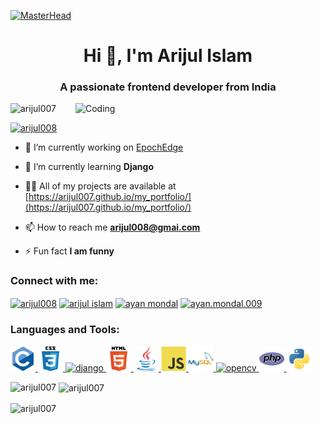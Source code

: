 [![MasterHead](https://1.bp.blogspot.com/-7A4WynwLsMw/XbBpCXG8fHI/AAAAAAAAMt4/u0a1bpLskYgrwGbl1hSu2SDj_Mig8SXJQCLCBGASYHQ/s1600/2000_600px.gif)](https://arijul007.github.io/my_portfolio/)
<h1 align="center">Hi 👋, I'm Arijul Islam</h1>
<h3 align="center">A passionate frontend developer from India</h3>
<img align="right" alt="Coding" width="400" src="https://cdn.dribbble.com/users/926537/screenshots/4502924/python-2.gif">

<p align="left"> <img src="https://komarev.com/ghpvc/?username=arijul007&label=Profile%20views&color=0e75b6&style=flat" alt="arijul007" /> </p>

<p align="left"> <a href="https://twitter.com/arijul008" target="blank"><img src="https://img.shields.io/twitter/follow/arijul008?logo=twitter&style=for-the-badge" alt="arijul008" /></a> </p>

- 🔭 I’m currently working on [EpochEdge](https://arijul007.github.io/EpochEdge/)

- 🌱 I’m currently learning **Django**

- 👨‍💻 All of my projects are available at [https://arijul007.github.io/my_portfolio/](https://arijul007.github.io/my_portfolio/)

- 📫 How to reach me **arijul008@gmai.com**

- ⚡ Fun fact **I am funny**

<h3 align="left">Connect with me:</h3>
<p align="left">
<a href="https://twitter.com/arijul008" target="blank"><img align="center" src="https://raw.githubusercontent.com/rahuldkjain/github-profile-readme-generator/master/src/images/icons/Social/twitter.svg" alt="arijul008" height="30" width="40" /></a>
<a href="https://linkedin.com/in/arijul islam" target="blank"><img align="center" src="https://raw.githubusercontent.com/rahuldkjain/github-profile-readme-generator/master/src/images/icons/Social/linked-in-alt.svg" alt="arijul islam" height="30" width="40" /></a>
<a href="https://fb.com/ayan mondal" target="blank"><img align="center" src="https://raw.githubusercontent.com/rahuldkjain/github-profile-readme-generator/master/src/images/icons/Social/facebook.svg" alt="ayan mondal" height="30" width="40" /></a>
<a href="https://instagram.com/ayan.mondal.009" target="blank"><img align="center" src="https://raw.githubusercontent.com/rahuldkjain/github-profile-readme-generator/master/src/images/icons/Social/instagram.svg" alt="ayan.mondal.009" height="30" width="40" /></a>
</p>

<h3 align="left">Languages and Tools:</h3>
<p align="left"> <a href="https://www.cprogramming.com/" target="_blank" rel="noreferrer"> <img src="https://raw.githubusercontent.com/devicons/devicon/master/icons/c/c-original.svg" alt="c" width="40" height="40"/> </a> <a href="https://www.w3schools.com/css/" target="_blank" rel="noreferrer"> <img src="https://raw.githubusercontent.com/devicons/devicon/master/icons/css3/css3-original-wordmark.svg" alt="css3" width="40" height="40"/> </a> <a href="https://www.djangoproject.com/" target="_blank" rel="noreferrer"> <img src="https://cdn.worldvectorlogo.com/logos/django.svg" alt="django" width="40" height="40"/> </a> <a href="https://www.w3.org/html/" target="_blank" rel="noreferrer"> <img src="https://raw.githubusercontent.com/devicons/devicon/master/icons/html5/html5-original-wordmark.svg" alt="html5" width="40" height="40"/> </a> <a href="https://www.java.com" target="_blank" rel="noreferrer"> <img src="https://raw.githubusercontent.com/devicons/devicon/master/icons/java/java-original.svg" alt="java" width="40" height="40"/> </a> <a href="https://developer.mozilla.org/en-US/docs/Web/JavaScript" target="_blank" rel="noreferrer"> <img src="https://raw.githubusercontent.com/devicons/devicon/master/icons/javascript/javascript-original.svg" alt="javascript" width="40" height="40"/> </a> <a href="https://www.mysql.com/" target="_blank" rel="noreferrer"> <img src="https://raw.githubusercontent.com/devicons/devicon/master/icons/mysql/mysql-original-wordmark.svg" alt="mysql" width="40" height="40"/> </a> <a href="https://opencv.org/" target="_blank" rel="noreferrer"> <img src="https://www.vectorlogo.zone/logos/opencv/opencv-icon.svg" alt="opencv" width="40" height="40"/> </a> <a href="https://www.php.net" target="_blank" rel="noreferrer"> <img src="https://raw.githubusercontent.com/devicons/devicon/master/icons/php/php-original.svg" alt="php" width="40" height="40"/> </a> <a href="https://www.python.org" target="_blank" rel="noreferrer"> <img src="https://raw.githubusercontent.com/devicons/devicon/master/icons/python/python-original.svg" alt="python" width="40" height="40"/> </a> </p>

<p><img align="left" src="https://github-readme-stats.vercel.app/api/top-langs?username=arijul007&show_icons=true&locale=en&layout=compact" alt="arijul007" /></p>

<p>&nbsp;<img align="center" src="https://github-readme-stats.vercel.app/api?username=arijul007&show_icons=true&locale=en" alt="arijul007" /></p>

<p><img align="center" src="https://github-readme-streak-stats.herokuapp.com/?user=arijul007&" alt="arijul007" /></p>

